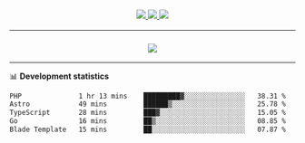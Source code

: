 <h3 align="center">
  <a href="https://github.com/hwalker928">
      <img src="https://img.shields.io/github/followers/hwalker928?label=Followers&style=for-the-badge&color=lightblue">
  </a>
  <a href="https://harryw.link/discord" alt="Discord">
      <img src="https://img.shields.io/discord/738451951758606336?label=discord&style=for-the-badge&color=lightblue"/>
  </a>
  <a href="https://harryw.link/sparked" alt="Sparked Host">
      <img src="https://img.shields.io/static/v1?label=Sponsor&message=Sparked%20Host&color=yellow&style=for-the-badge"/>
  </a>
</h3>

<hr>


<h3 align="center">
  <a href="https://github.com/hwalker928">
      <img src="https://github-profile-trophy.vercel.app/?username=hwalker928&no-bg=true&no-frame=true">
  </a>
</h3>


<hr>

📊 **Development statistics**

<!--START_SECTION:waka-->

```txt
PHP              1 hr 13 mins    █████████▓░░░░░░░░░░░░░░░   38.31 %
Astro            49 mins         ██████▒░░░░░░░░░░░░░░░░░░   25.78 %
TypeScript       28 mins         ███▓░░░░░░░░░░░░░░░░░░░░░   15.05 %
Go               16 mins         ██▒░░░░░░░░░░░░░░░░░░░░░░   08.85 %
Blade Template   15 mins         ██░░░░░░░░░░░░░░░░░░░░░░░   07.87 %
```

<!--END_SECTION:waka-->
